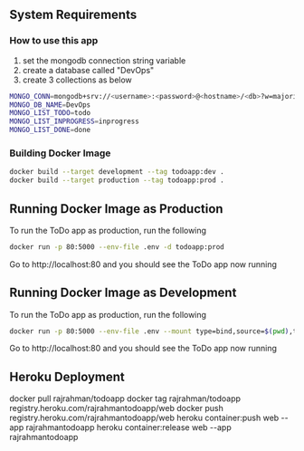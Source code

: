 ## System Requirements

### How to use this app
1. set the mongodb connection string variable
2. create a database called "DevOps"
3. create 3 collections as below 

```bash
MONGO_CONN=mongodb+srv://<username>:<password>@<hostname>/<db>?w=majority 
MONGO_DB_NAME=DevOps
MONGO_LIST_TODO=todo
MONGO_LIST_INPROGRESS=inprogress
MONGO_LIST_DONE=done
```
### Building Docker Image
```bash
docker build --target development --tag todoapp:dev .
docker build --target production --tag todoapp:prod .
```

## Running Docker Image as Production
To run the ToDo app as production, run the following
```bash
docker run -p 80:5000 --env-file .env -d todoapp:prod
```
Go to http://localhost:80 and you should see the ToDo app now running

## Running Docker Image as Development
To run the ToDo app as production, run the following
```bash
docker run -p 80:5000 --env-file .env --mount type=bind,source=$(pwd),target=/usr/src/app todoapp:dev
```
Go to http://localhost:80 and you should see the ToDo app now running

## Heroku Deployment
docker pull rajrahman/todoapp
docker tag rajrahman/todoapp registry.heroku.com/rajrahmantodoapp/web
docker push registry.heroku.com/rajrahmantodoapp/web
heroku container:push web --app rajrahmantodoapp
heroku container:release web --app rajrahmantodoapp